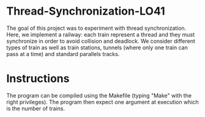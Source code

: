# Thread-Synchronization-LO41

The goal of this project was to experiment with thread synchronization. 
Here, we implement a railway: each train represent a thread and they must synchronize in order to avoid collision and deadlock. We consider different types of train as well as train stations, tunnels (where only one train can pass at a time) and standard parallels tracks.

# Instructions
The program can be compiled using the Makefile (typing "Make" with the right privileges). The program then expect one argument at execution which is the number of trains.
